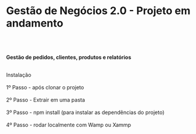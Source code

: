 <h1>Gestão de Negócios 2.0 - Projeto em andamento</h1><br><br>

<b>Gestão de pedidos, clientes, produtos e relatórios</b><br>

<br>
Instalação<br><br>
1º Passo - após clonar o projeto<br><br>
2º Passo - Extrair em uma pasta<br><br>
3º Passo - npm install (para instalar as dependências do projeto)<br><br>
4º Passo - rodar localmente com Wamp ou Xammp
